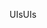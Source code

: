 <span data-ttu-id="1ed7b-101">UIs</span><span class="sxs-lookup"><span data-stu-id="1ed7b-101">UIs</span></span>